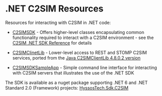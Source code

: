 ﻿# .NET C2SIM Resources

Resources for interacting with C2SIM in .NET code:

* [C2SIMSDK](./C2SIMSDK) - Offers higher-level classes encapsulating common functionality required to interact with a C2SIM environment - see the [C2SIM .NET SDK Reference](<./docs/C2SIM .NET SDK Reference.docx>) for details

* [C2SIMClinetLib](C2SIMClinetLib) - Lower-level access to REST and STOMP C2SIM services, ported from the [Java C2SIMClientLib 4.8.0.2 version](https://github.com/hyssostech/OpenC2SIM.github.io/tree/master/Software/Library/Java/C2SIMClientLib)

* [C2SIMSDKSampleApp](C2SIMSDKSampleApp) - Simple command line interface for interacting with C2SIM servers that illustrates the use of the .NET SDK

The SDK is available as a nuget package supporting .NET 6 and .NET Standard 2.0 (Framework) projects: [HyssosTech.Sdk.C2SIM](https://www.nuget.org/packages/HyssosTech.Sdk.C2SIM/)

